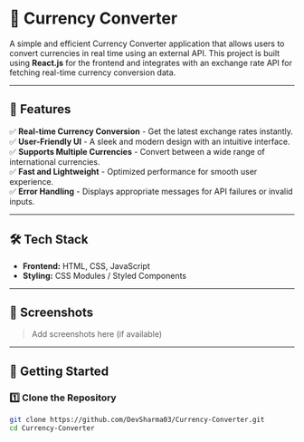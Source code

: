 # 💱 Currency Converter

A simple and efficient Currency Converter application that allows users to convert currencies in real time using an external API. This project is built using **React.js** for the frontend and integrates with an exchange rate API for fetching real-time currency conversion data.

---

## 🚀 Features

✅ **Real-time Currency Conversion** - Get the latest exchange rates instantly.  
✅ **User-Friendly UI** - A sleek and modern design with an intuitive interface.  
✅ **Supports Multiple Currencies** - Convert between a wide range of international currencies.  
✅ **Fast and Lightweight** - Optimized performance for smooth user experience.  
✅ **Error Handling** - Displays appropriate messages for API failures or invalid inputs.  

---

## 🛠️ Tech Stack

- **Frontend:** HTML, CSS, JavaScript  
- **Styling:** CSS Modules / Styled Components  

---

## 📸 Screenshots

> Add screenshots here (if available)

---

## 🎯 Getting Started

### 1️⃣ Clone the Repository  
```sh
git clone https://github.com/DevSharma03/Currency-Converter.git
cd Currency-Converter

